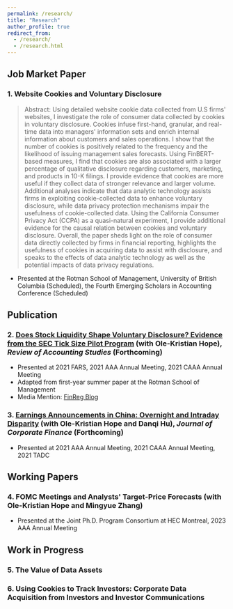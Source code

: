 ```yaml
---
permalink: /research/
title: "Research"
author_profile: true
redirect_from: 
  - /research/
  - /research.html
---
```


## Job Market Paper
### 1. Website Cookies and Voluntary Disclosure
> Abstract: Using detailed website cookie data collected from U.S firms' websites, I investigate the role of consumer data collected by cookies in voluntary disclosure. Cookies infuse first-hand, granular, and real-time data into managers' information sets and enrich internal information about customers and sales operations. I show that the number of cookies is positively related to the frequency and the likelihood of issuing management sales forecasts. Using FinBERT-based measures, I find that cookies are also associated with a larger percentage of qualitative disclosure regarding customers, marketing, and products in 10-K filings. I provide evidence that cookies are more useful if they collect data of stronger relevance and larger volume. Additional analyses indicate that data analytic technology assists firms in exploiting cookie-collected data to enhance voluntary disclosure, while data privacy protection mechanisms impair the usefulness of cookie-collected data. Using the California Consumer Privacy Act (CCPA) as a quasi-natural experiment, I provide additional evidence for the causal relation between cookies and voluntary disclosure. Overall, the paper sheds light on the role of consumer data directly collected by firms in financial reporting, highlights the usefulness of cookies in acquiring data to assist with disclosure, and speaks to the effects of data analytic technology as well as the potential impacts of data privacy regulations.
* Presented at the Rotman School of Management, University of British Columbia (Scheduled), the Fourth Emerging Scholars in Accounting Conference (Scheduled)

## Publication
### 2. [Does Stock Liquidity Shape Voluntary Disclosure? Evidence from the SEC Tick Size Pilot Program](https://link.springer.com/article/10.1007/s11142-022-09686-0) (with Ole-Kristian Hope), _Review of Accounting Studies_ (Forthcoming)

* Presented at 2021 FARS, 2021 AAA Annual Meeting, 2021 CAAA Annual Meeting
* Adapted from first-year summer paper at the Rotman School of Management
* Media Mention: [FinReg Blog](https://sites.duke.edu/thefinregblog/2021/11/04/does-stock-liquidity-shape-voluntary-disclosure-evidence-from-the-sec-tick-size-pilot-program/) 

### 3. [Earnings Announcements in China: Overnight and Intraday Disparity](https://www.sciencedirect.com/science/article/pii/S0929119923001207) (with Ole-Kristian Hope and Danqi Hu), _Journal of Corporate Finance_ (Forthcoming)
* Presented at 2021 AAA Annual Meeting, 2021 CAAA Annual Meeting, 2021 TADC

  
## Working Papers
### 4. FOMC Meetings and Analysts' Target-Price Forecasts (with Ole-Kristian Hope and Mingyue Zhang)
* Presented at the Joint Ph.D. Program Consortium at HEC Montreal, 2023 AAA Annual Meeting

## Work in Progress
### 5. The Value of Data Assets
### 6. Using Cookies to Track Investors: Corporate Data Acquisition from Investors and Investor Communications 
